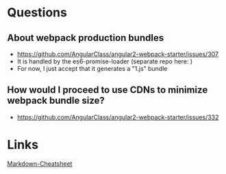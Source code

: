 Questions
====
## About webpack production bundles
 * https://github.com/AngularClass/angular2-webpack-starter/issues/307
 * It is handled by the es6-promise-loader (separate repo here: )
 * For now, I just accept that it generates a "1.js" bundle

## How would I proceed to use CDNs to minimize webpack bundle size?
 * https://github.com/AngularClass/angular2-webpack-starter/issues/332

Links
====
[Markdown-Cheatsheet](https://github.com/adam-p/markdown-here/wiki/Markdown-Cheatsheet)
